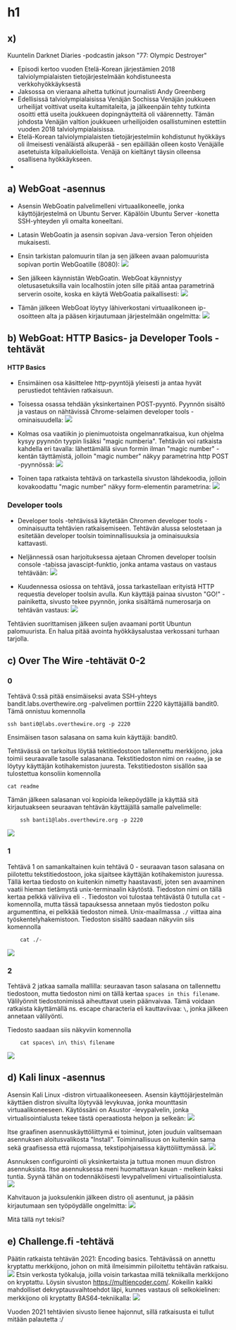 # h1
## x) 
Kuuntelin Darknet Diaries -podcastin jakson "77: Olympic Destroyer"

- Episodi kertoo vuoden Etelä-Korean järjestämien 2018 talviolympialaisten tietojärjestelmään kohdistuneesta verkkohyökkäyksestä
- Jaksossa on vieraana aihetta tutkinut journalisti Andy Greenberg
- Edellisissä talviolympialaisissa Venäjän Sochissa Venäjän joukkueen urheilijat voittivat useita kultamitaleita, ja jälkeenpäin tehty tutkinta osoitti että useita joukkueen dopingnäytteitä oli väärennetty. Tämän johdosta Venäjän valtion joukkueen urheilijoiden osallistuminen estettiin vuoden 2018 talviolympialaisissa.
- Etelä-Korean talviolympialaisten tietojärjestelmiin kohdistunut hyökkäys oli ilmeisesti venäläistä alkuperää - sen epäillään olleen kosto Venäjälle asetetuista kilpailukielloista. Venäjä on kieltänyt täysin olleensa osallisena hyökkäykseen.
- 

## a) WebGoat -asennus 

- Asensin WebGoatin palvelimelleni virtuaalikoneelle, jonka käyttöjärjestelmä on Ubuntu Server. Käpälöin Ubuntu Server -konetta SSH-yhteyden yli omalta koneeltani. 
- Latasin WebGoatin ja asensin sopivan Java-version Teron ohjeiden mukaisesti.
- Ensin tarkistan palomuurin tilan ja sen jälkeen avaan  palomuurista sopivan portin WebGoatille (8080):
![](./etc/ufw_avaukset.png)

- Sen jälkeen käynnistän WebGoatin. WebGoat käynnistyy oletusasetuksilla vain localhostiin joten sille pitää antaa parametrinä serverin osoite, koska en käytä WebGoatia paikallisesti:
![](./etc/webgoat_startup.png)

- Tämän jälkeen WebGoat löytyy lähiverkostani virtuaalikoneen ip-osoitteen alta ja pääsen kirjautumaan järjestelmään ongelmitta:
![](./etc/weboat_login.png)

## b) WebGoat: HTTP Basics- ja Developer Tools -tehtävät

#### HTTP Basics
- Ensimäinen osa käsittelee http-pyyntöjä yleisesti ja antaa hyvät perustiedot tehtävien ratkaisuun. 

- Toisessa osassa tehdään yksinkertainen POST-pyyntö. Pyynnön sisältö ja vastaus on nähtävissä Chrome-selaimen developer tools -ominaisuudella:
![](./etc/httpbasics1.png)
- Kolmas osa vaatiikin jo pienimuotoista ongelmanratkaisua, kun ohjelma kysyy pyynnön tyypin lisäksi "magic numberia". Tehtävän voi ratkaista kahdella eri tavalla: lähettämällä sivun formin ilman "magic number" -kentän täyttämistä, jolloin "magic number" näkyy parametrina http POST -pyynnössä:
![](./etc/httpbasics2.png)
- Toinen tapa ratkaista tehtävä on tarkastella sivuston lähdekoodia, jolloin kovakoodattu "magic number" näkyy form-elementin parametrina:
![](./etc/httpbasics3.png)



### Developer tools
- Developer tools -tehtävissä käytetään Chromen developer tools -ominaisuutta tehtävien ratkaisemiseen. Tehtävän alussa selostetaan ja esitetään developer toolsin toiminnallisuuksia ja ominaisuuksia kattavasti.

- Neljännessä osan harjoituksessa ajetaan Chromen developer toolsin console -tabissa javascipt-funktio, jonka antama vastaus on vastaus tehtävään:
![](./etc/devlopertools1.png)

- Kuudennessa osiossa on tehtävä, jossa tarkastellaan erityistä HTTP requestia developer toolsin avulla. Kun käyttäjä painaa sivuston "GO!" -painiketta, sivusto tekee pyynnön, jonka sisältämä numerosarja on tehtävän vastaus:
![](./etc/developertools3.png)

Tehtävien suorittamisen jälkeen suljen avaamani portit Ubuntun palomuurista. En halua pitää avointa hyökkäysalustaa verkossani turhaan tarjolla.

## c) Over The Wire -tehtävät 0-2
### 0
Tehtävä 0:ssä pitää ensimäiseksi avata SSH-yhteys bandit.labs.overthewire.org -palvelimen porttiin 2220 käyttäjällä bandit0. Tämä onnistuu komennolla 

    ssh banti0@labs.overthewire.org -p 2220

Ensimäisen tason salasana on sama kuin käyttäjä: bandit0.

Tehtävässä on tarkoitus löytää tektitiedostoon tallennettu merkkijono, joka toimii seuraavalle tasolle salasanana. Tekstitiedoston nimi on `readme`, ja se löytyy käyttäjän kotihakemiston juuresta. Tekstitiedoston sisällön saa tulostettua konsoliin komennolla

    cat readme

Tämän jälkeen salasanan voi kopioida leikepöydälle ja käyttää sitä kirjautuakseen seuraavan tehtävän käyttäjällä samalle palvelimelle: 

        ssh banti1@labs.overthewire.org -p 2220


![](./etc/bandit0.png)

### 1
Tehtävä 1 on samankaltainen kuin tehtävä 0 - seuraavan tason salasana on piilotettu tekstitiedostoon, joka sijaitsee käyttäjän kotihakemiston juuressa. Tällä kertaa tiedosto on kuitenkin nimetty haastavasti, joten sen avaaminen vaatii hieman tietämystä unix-terminaalin käytöstä. Tiedoston nimi on tällä kertaa pelkkä väliviiva eli `-`.
Tiedoston voi tulostaa tehtävästä 0 tutulla `cat` -komennolla, mutta tässä tapauksessa annetaan myös tiedoston polku argumenttina, ei pelkkää tiedoston nimeä. Unix-maailmassa `./` viittaa aina työskentelyhakemistoon. Tiedoston sisältö saadaan näkyviin siis komennolla 

        cat ./-

![](./etc/bandit1.png)

### 2 
Tehtävä 2 jatkaa samalla mallilla: seuraavan tason salasana on tallennettu tiedostoon, mutta tiedoston nimi on tällä kertaa `spaces in this filename`. Välilyönnit tiedostonimissä aiheuttavat usein päänvaivaa. Tämä voidaan ratkaista käyttämällä ns. escape characteria eli kauttaviivaa: `\`, jonka jälkeen annetaan välilyönti.

Tiedosto saadaan siis näkyviin komennolla

        cat spaces\ in\ this\ filename

![](./etc/bandit2.png)

## d) Kali linux -asennus
Asensin Kali Linux -distron virtuaalikoneeseen. Asensin käyttöjärjestelmän käyttäen distron sivuilta löytyvää levykuvaa, jonka mounttasin virtuaalikoneeseen. Käytössäni on Asustor -levypalvelin, jonka virtualisointialusta tekee tästä operaatiosta helpon ja selkeän:
![](./etc/SCR-20221028-rp2.png)

Itse graafinen asennuskäyttöliittymä ei toiminut, joten jouduin valitsemaan asennuksen aloitusvalikosta "Install". Toiminnallisuus on kuitenkin sama sekä graafisessa että rujomassa, tekstipohjaisessa käyttöliittymässä.
![](./etc/kali1.jpeg)

Asnnuksen configurointi oli yksinkertaista ja tuttua monen muun distron asennuksista. Itse asennuksessa meni huomattavan kauan - melkein kaksi tuntia. Syynä tähän on todennäköisesti levypalvelimeni virtualisointialusta. 
![](./etc/kali3.png)

Kahvitauon ja juoksulenkin jälkeen distro oli asentunut, ja pääsin kirjautumaan sen työpöydälle ongelmitta:
![](./etc/kali4.jpeg)


Mitä tällä nyt tekisi?

## e) Challenge.fi -tehtävä
Päätin ratkaista tehtävän 2021: Encoding basics. Tehtävässä on annettu kryptattu merkkijono, johon on mitä ilmeisimmin piiloitettu tehtävän ratkaisu.
![](./etc/encodingbasics1.png)
Etsin verkosta työkaluja, joilla voisin tarkastaa millä tekniikalla merkkijono on kryptattu. Löysin sivuston https://multiencoder.com/.
Kokeilin kaikki mahdolliset dekryptausvaihtoehdot läpi, kunnes vastaus oli selkokielinen: merkkijono oli kryptatty BAS64-tekniikalla:
![](./etc/encodingbasics2.png)

Vuoden 2021 tehtävien sivusto lienee hajonnut, sillä ratkaisusta ei tullut mitään palautetta :/
